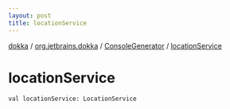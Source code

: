 ```yaml
---
layout: post
title: locationService
---
```

[dokka](../../index.md) / [org.jetbrains.dokka](../index.md) / [ConsoleGenerator](index.md) / [locationService](locationService.md)

# locationService

```
val locationService: LocationService
```
